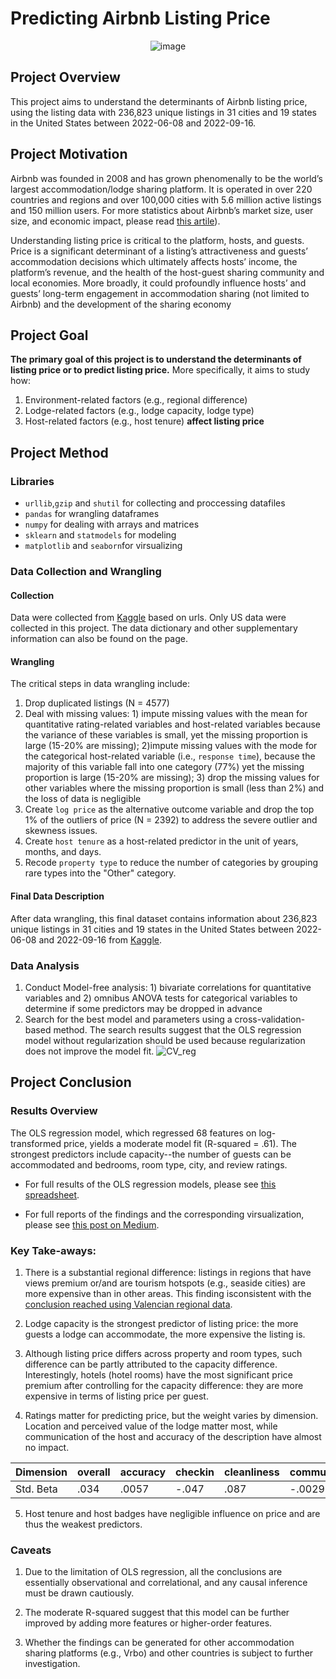# Predicting Airbnb Listing Price
<div align="center">
  
![image](https://user-images.githubusercontent.com/90875339/192396927-6b705b6f-220e-41b9-943f-040d166c4686.png)
</div>

## Project Overview
This project aims to understand the determinants of Airbnb listing price, using the listing data with 236,823 unique listings in 31 cities and 19 states in the United States between 2022-06-08 and 2022-09-16.

## Project Motivation
Airbnb was founded in 2008 and has grown phenomenally to be the world’s largest accommodation/lodge sharing platform. It is operated in over 220 countries and regions and over 100,000 cities with 5.6 million active listings and 150 million users. For more statistics about Airbnb’s market size, user size, and economic impact, please read [this artile](https://www.thezebra.com/resources/home/airbnb-statistics/)).

Understanding listing price is critical to the platform, hosts, and guests. Price is a significant determinant of a listing’s attractiveness and guests’ accommodation decisions which ultimately affects hosts’ income, the platform’s revenue, and the health of the host-guest sharing community and local economies. More broadly, it could profoundly influence hosts’ and guests’ long-term engagement in accommodation sharing (not limited to Airbnb) and the development of the sharing economy

## Project Goal
**The primary goal of this project is to understand the determinants of listing price or to predict listing price.** More specifically, it aims to study how:
1. Environment-related factors (e.g., regional difference)
2. Lodge-related factors (e.g., lodge capacity, lodge type)
3. Host-related factors (e.g., host tenure) **affect listing price**

## Project Method

### Libraries
- ```urllib```,```gzip``` and ```shutil``` for collecting and proccessing datafiles
- ```pandas``` for wrangling dataframes
- ```numpy``` for dealing with arrays and matrices
- ```sklearn``` and ```statmodels``` for modeling
- ```matplotlib``` and ```seaborn```for virsualizing

### Data Collection and Wrangling

#### Collection
Data were collected from [Kaggle](http://insideairbnb.com/get-the-data/) based on urls. Only US data were collected in this project. The data dictionary and other supplementary information can also be found on the page.

#### Wrangling
The critical steps in data wrangling include:
1. Drop duplicated listings (N = 4577)
2. Deal with missing values: 1) impute missing values with the mean for quantitative rating-related variables and host-related variables because the variance of these variables is small, yet the missing proportion is large (15-20% are missing); 2)impute missing values with the mode for the categorical host-related variable (i.e., ```response time```), because the majority of this variable fall into one category (77%) yet the missing proportion is large (15-20% are missing); 3) drop the missing values for other variables where the missing proportion is small (less than 2%) and the loss of data is negligible
3. Create ```log price``` as the alternative outcome variable and drop the top 1% of the outliers of price (N = 2392) to address the severe outlier and skewness issues.
4. Create ```host tenure``` as a host-related predictor in the unit of years, months, and days.
5. Recode ```property type``` to reduce the number of categories by grouping rare types into the "Other" category.

#### Final Data Description
After data wrangling, this final dataset contains information about 236,823 unique listings in 31 cities and 19 states in the United States between 2022-06-08 and 2022-09-16 from [Kaggle](http://insideairbnb.com/get-the-data/).

### Data Analysis
1. Conduct Model-free analysis: 1) bivariate correlations for quantitative variables and 2) omnibus ANOVA tests for categorical variables to determine if some predictors may be dropped in advance
2. Search for the best model and parameters using a cross-validation-based method. The search results suggest that the OLS regression model without regularization should be used because regularization does not improve the model fit. 
![CV_reg](https://user-images.githubusercontent.com/90875339/192400800-10ee7a9d-5542-43a5-a39a-3bfb496449b2.png)

## Project Conclusion
### Results Overview
The OLS regression model, which regressed 68 features on log-transformed price, yields a moderate model fit (R-squared = .61). The strongest predictors include capacity--the number of guests can be accommodated and bedrooms, room type, city, and review ratings.

- For full results of the OLS regression models, please see [this spreadsheet](https://github.com/jinyan0425/Airbnb/blob/8983b109729330ce215de88a1062269ea944a92c/OLS%20regression%20results.xlsx).

- For full reports of the findings and the corresponding virsualization, please see [this post on Medium](https://medium.com/@jinyanxiang/predicting-the-airbnb-listing-price-a8458669d650).

### Key Take-aways:
1. There is a substantial regional difference: listings in regions that have views premium or/and are tourism hotspots (e.g., seaside cities) are more expensive than in other areas. This finding isconsistent with the [conclusion reached using Valencian regional data](https://www.mdpi.com/2071-1050/10/12/4596).

2. Lodge capacity is the strongest predictor of listing price: the more guests a lodge can accommodate, the more expensive the listing is.

3. Although listing price differs across property and room types, such difference can be partly attributed to the capacity difference. Interestingly, hotels (hotel rooms) have the most significant price premium after controlling for the capacity difference: they are more expensive in terms of listing price per guest.

4. Ratings matter for predicting price, but the weight varies by dimension. Location and perceived value of the lodge matter most, while communication of the host and accuracy of the description have almost no impact.

<div align="center">
  
|Dimension|overall|accuracy|checkin|cleanliness|communication|location|value|
|---------|-------|--------|-------|-----------|-------------|--------|-----|
|Std. Beta|.034|.0057|-.047|.087|-.0029|.115|-.113|

</div>

5. Host tenure and host badges have negligible influence on price and are thus the weakest predictors.

### Caveats
1. Due to the limitation of OLS regression, all the conclusions are essentially observational and correlational, and any causal inference must be drawn cautiously.

2. The moderate R-squared suggest that this model can be further improved by adding more features or higher-order features.

3. Whether the findings can be generated for other accommodation sharing platforms (e.g., Vrbo) and other countries is subject to further investigation.
